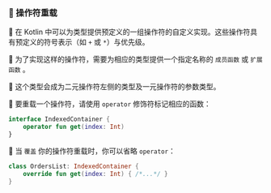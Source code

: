 
### 🌟 操作符重载

🐳 在 Kotlin 中可以为类型提供预定义的一组操作符的自定义实现。这些操作符具有预定义的符号表示（如 `+` 或 `*`）与优先级。

🦄 为了实现这样的操作符，需要为相应的类型提供一个指定名称的 `成员函数` 或 `扩展函数` 。

🐘 这个类型会成为二元操作符左侧的类型及一元操作符的参数类型。

🦋 要重载一个操作符，请使用 `operator` 修饰符标记相应的函数：

```kotlin
interface IndexedContainer {
    operator fun get(index: Int)
}
```
🦁 当 `覆盖` 你的操作符重载时，你可以省略 `operator`：

```kotlin
class OrdersList: IndexedContainer {
    override fun get(index: Int) { /*...*/ }   
}
```
